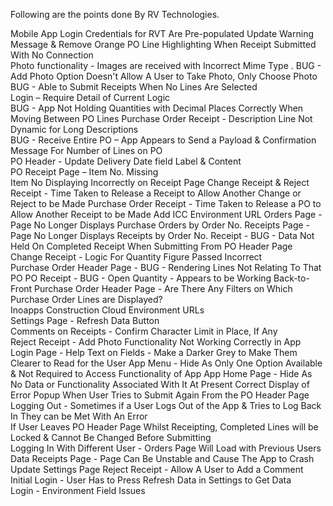 Following are the points done By RV Technologies.


Mobile App Login Credentials for RVT Are Pre-populated 
Update Warning Message & Remove Orange PO Line Highlighting When Receipt Submitted With No Connection   
Photo functionality - Images are received with Incorrect Mime Type .
BUG - Add Photo Option Doesn't Allow A User to Take Photo, Only Choose Photo  
BUG - Able to Submit Receipts When No Lines Are Selected   
Login – Require Detail of Current Logic   
BUG - App Not Holding Quantities with Decimal Places Correctly When Moving Between PO Lines 
Purchase Order Receipt - Description Line Not Dynamic for Long Descriptions   
BUG - Receive Entire PO – App Appears to Send a Payload & Confirmation Message For Number of Lines on PO  
PO Header - Update Delivery Date field Label & Content  
PO Receipt Page – Item No. Missing   
Item No Displaying Incorrectly on Receipt Page 
Change Receipt & Reject Receipt - Time Taken to Release a Receipt to Allow Another Change or Reject to be Made 
Purchase Order Receipt - Time Taken to Release a PO to Allow Another Receipt to be Made 
Add ICC Environment URL 
Orders Page - Page No Longer Displays Purchase Orders by Order No. 
Receipts Page - Page No Longer Displays Receipts by Order No. 
Receipt - BUG - Data Not Held On Completed Receipt When Submitting From PO Header Page  
Change Receipt - Logic For Quantity Figure Passed Incorrect   
Purchase Order Header Page - BUG - Rendering Lines Not Relating To That PO 
PO Receipt - BUG - Open Quantity - Appears to be Working Back-to-Front 
Purchase Order Header Page - Are There Any Filters on Which Purchase Order Lines are Displayed?   
Inoapps Construction Cloud Environment URLs  
Settings Page - Refresh Data Button  
Comments on Receipts - Confirm Character Limit in Place, If Any  
Reject Receipt - Add Photo Functionality Not Working Correctly in App 
Login Page - Help Text on Fields - Make a Darker Grey to Make Them Clearer to Read for the User 
App Menu - Hide As Only One Option Available & Not Required to Access Functionality of App 
App Home Page - Hide As No Data or Functionality Associated With It At Present 
Correct Display of Error Popup When User Tries to Submit Again From the PO Header Page  
Logging Out - Sometimes if a User Logs Out of the App & Tries to Log Back In They can be Met With An Error  
If User Leaves PO Header Page Whilst Receipting, Completed Lines will be Locked & Cannot Be Changed Before Submitting   
Logging In With Different User - Orders Page Will Load with Previous Users Data 
Receipts Page - Page Can Be Unstable and Cause The App to Crash   
Update Settings Page 
Reject Receipt - Allow A User to Add a Comment  
Initial Login - User Has to Press Refresh Data in Settings to Get Data  
Login - Environment Field Issues 
 
